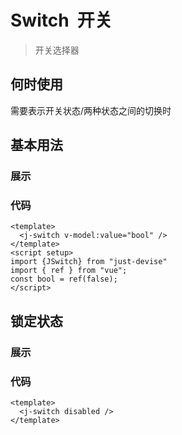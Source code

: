 
<script setup>
import SwitchDemo1 from '../components/switch-demo-1.vue'
import SwitchDemo2 from '../components/switch-demo-2.vue'

</script>

# Switch &nbsp;开关

 >开关选择器

## 何时使用

 需要表示开关状态/两种状态之间的切换时

## 基本用法

### 展示

<switch-demo-1 />

### 代码

``` vue
<template>
  <j-switch v-model:value="bool" />
</template>
<script setup>
import {JSwitch} from "just-devise"
import { ref } from "vue";
const bool = ref(false);
</script>

```

## 锁定状态

### 展示

<switch-demo-2 />

### 代码

```vue
<template>
  <j-switch disabled />
</template>
```
